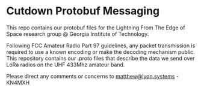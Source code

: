 # Cutdown Protobuf Messaging

This repo contains our protobuf files for the Lightning From The Edge of Space research group @ Georgia Institute of Technology.

Following FCC Amateur Radio Part 97 guidelines, any packet transmission is required to use a known encoding or make the decoding mechanism public. This repository contains our .proto files that describe the data we send over LoRa radios on the UHF 433Mhz amateur band.

Please direct any comments or concerns to matthew@lyon.systems - KN4MXH
